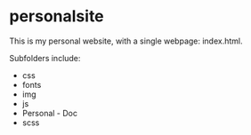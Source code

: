 # personalsite
This is my personal website, with a single webpage: index.html.

Subfolders include:
- css
- fonts
- img
- js
- Personal - Doc
- scss
